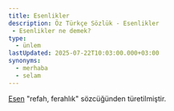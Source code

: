 ```yaml
---
title: Esenlikler
description: Öz Türkçe Sözlük - Esenlikler 
 - Esenlikler ne demek?
type: 
  - ünlem
lastUpdated: 2025-07-22T10:03:00.000+03:00
synonyms:
  - merhaba
  - selam
---
```

[Esen](/sozluk/esen) "refah, ferahlık" sözcüğünden türetilmiştir.
